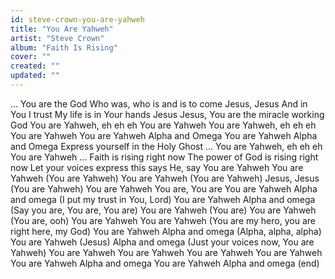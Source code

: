 ```yaml
---
id: steve-crown-you-are-yahweh
title: "You Are Yahweh"
artist: "Steve Crown"
album: "Faith Is Rising"
cover: ""
created: ""
updated: ""
---
```


...
You are the God
Who was, who is and is to come
Jesus, Jesus
And in You I trust
My life is in Your hands
Jesus
Jesus, You are the miracle working God
You are Yahweh, eh eh eh
You are Yahweh
You are Yahweh, eh eh eh
You are Yahweh
You are Yahweh
Alpha and Omega
You are Yahweh
Alpha and Omega
Express yourself in the Holy Ghost
...
You are Yahweh, eh eh eh
You are Yahweh
...
Faith is rising right now
The power of God is rising right now
Let your voices express this says He, say
You are Yahweh
You are Yahweh (You are Yahweh)
You are Yahweh (You are Yahweh)
Jesus, Jesus (You are Yahweh)
You are Yahweh
You are, You are
You are Yahweh
Alpha and omega (I put my trust in You, Lord)
You are Yahweh
Alpha and omega (Say you are, You are, You are)
You are Yahweh (You are)
You are Yahweh (You are, ooh)
You are Yahweh
You are Yahweh (You are my hero, you are right here, my God)
You are Yahweh
Alpha and omega (Alpha, alpha, alpha)
You are Yahweh (Jesus)
Alpha and omega (Just your voices now, You are Yahweh)
You are Yahweh
You are Yahweh
You are Yahweh
You are Yahweh
You are Yahweh
Alpha and omega
You are Yahweh
Alpha and omega
(end)
